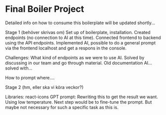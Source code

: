 # Final Boiler Project

Detailed info on how to consume this boilerplate will be updated shortly...

Stage 1 (behöver skrivas om)
Set up of boilerplate, installation. Created endpoints (no connection to AI at this time). Connected frontend to backend using the API endpoints. Implemented AI, possible to do a general prompt via the frontend localhost and get a respons in the console.

Challenges:
What kind of endpoints as we were to use AI. Solved by discussing in our team and go through material.
Old documentation AI... solved with...

How to prompt where....

Stage 2 (hm, eller ska vi köra veckor?)

Libraries: react-icons
GPT prompt: Rewriting this to get the result we want. Using low temperature. Next step would be to fine-tune the prompt. But maybe not necessary for such a specific task as this is.
